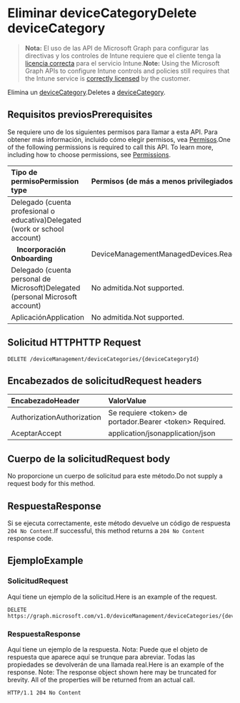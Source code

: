 # <a name="delete-devicecategory"></a><span data-ttu-id="01971-101">Eliminar deviceCategory</span><span class="sxs-lookup"><span data-stu-id="01971-101">Delete deviceCategory</span></span>

> <span data-ttu-id="01971-102">**Nota:** El uso de las API de Microsoft Graph para configurar las directivas y los controles de Intune requiere que el cliente tenga la [licencia correcta](https://go.microsoft.com/fwlink/?linkid=839381) para el servicio Intune.</span><span class="sxs-lookup"><span data-stu-id="01971-102">**Note:** Using the Microsoft Graph APIs to configure Intune controls and policies still requires that the Intune service is [correctly licensed](https://go.microsoft.com/fwlink/?linkid=839381) by the customer.</span></span>

<span data-ttu-id="01971-103">Elimina un [deviceCategory](../resources/intune_shared_devicecategory.md).</span><span class="sxs-lookup"><span data-stu-id="01971-103">Deletes a [deviceCategory](../resources/intune_shared_devicecategory.md).</span></span>
## <a name="prerequisites"></a><span data-ttu-id="01971-104">Requisitos previos</span><span class="sxs-lookup"><span data-stu-id="01971-104">Prerequisites</span></span>
<span data-ttu-id="01971-p101">Se requiere uno de los siguientes permisos para llamar a esta API. Para obtener más información, incluido cómo elegir permisos, vea [Permisos](../../../concepts/permissions_reference.md).</span><span class="sxs-lookup"><span data-stu-id="01971-p101">One of the following permissions is required to call this API. To learn more, including how to choose permissions, see [Permissions](../../../concepts/permissions_reference.md).</span></span>

|<span data-ttu-id="01971-107">Tipo de permiso</span><span class="sxs-lookup"><span data-stu-id="01971-107">Permission type</span></span>|<span data-ttu-id="01971-108">Permisos (de más a menos privilegiados)</span><span class="sxs-lookup"><span data-stu-id="01971-108">Permissions (from most to least privileged)</span></span>|
|:---|:---|
|<span data-ttu-id="01971-109">Delegado (cuenta profesional o educativa)</span><span class="sxs-lookup"><span data-stu-id="01971-109">Delegated (work or school account)</span></span>||
| <span data-ttu-id="01971-110">&nbsp;&nbsp; **Incorporación**</span><span class="sxs-lookup"><span data-stu-id="01971-110">&nbsp; &nbsp; **Onboarding**</span></span> | <span data-ttu-id="01971-111">DeviceManagementManagedDevices.ReadWrite.All</span><span class="sxs-lookup"><span data-stu-id="01971-111">DeviceManagementManagedDevices.ReadWrite.All</span></span>|
|<span data-ttu-id="01971-112">Delegado (cuenta personal de Microsoft)</span><span class="sxs-lookup"><span data-stu-id="01971-112">Delegated (personal Microsoft account)</span></span>|<span data-ttu-id="01971-113">No admitida.</span><span class="sxs-lookup"><span data-stu-id="01971-113">Not supported.</span></span>|
|<span data-ttu-id="01971-114">Aplicación</span><span class="sxs-lookup"><span data-stu-id="01971-114">Application</span></span>|<span data-ttu-id="01971-115">No admitida.</span><span class="sxs-lookup"><span data-stu-id="01971-115">Not supported.</span></span>|

## <a name="http-request"></a><span data-ttu-id="01971-116">Solicitud HTTP</span><span class="sxs-lookup"><span data-stu-id="01971-116">HTTP Request</span></span>
<!-- {
  "blockType": "ignored"
}
-->
``` http
DELETE /deviceManagement/deviceCategories/{deviceCategoryId}
```

## <a name="request-headers"></a><span data-ttu-id="01971-117">Encabezados de solicitud</span><span class="sxs-lookup"><span data-stu-id="01971-117">Request headers</span></span>
|<span data-ttu-id="01971-118">Encabezado</span><span class="sxs-lookup"><span data-stu-id="01971-118">Header</span></span>|<span data-ttu-id="01971-119">Valor</span><span class="sxs-lookup"><span data-stu-id="01971-119">Value</span></span>|
|:---|:---|
|<span data-ttu-id="01971-120">Authorization</span><span class="sxs-lookup"><span data-stu-id="01971-120">Authorization</span></span>|<span data-ttu-id="01971-121">Se requiere &lt;token&gt; de portador.</span><span class="sxs-lookup"><span data-stu-id="01971-121">Bearer &lt;token&gt; Required.</span></span>|
|<span data-ttu-id="01971-122">Aceptar</span><span class="sxs-lookup"><span data-stu-id="01971-122">Accept</span></span>|<span data-ttu-id="01971-123">application/json</span><span class="sxs-lookup"><span data-stu-id="01971-123">application/json</span></span>|

## <a name="request-body"></a><span data-ttu-id="01971-124">Cuerpo de la solicitud</span><span class="sxs-lookup"><span data-stu-id="01971-124">Request body</span></span>
<span data-ttu-id="01971-125">No proporcione un cuerpo de solicitud para este método.</span><span class="sxs-lookup"><span data-stu-id="01971-125">Do not supply a request body for this method.</span></span>

## <a name="response"></a><span data-ttu-id="01971-126">Respuesta</span><span class="sxs-lookup"><span data-stu-id="01971-126">Response</span></span>
<span data-ttu-id="01971-127">Si se ejecuta correctamente, este método devuelve un código de respuesta `204 No Content`.</span><span class="sxs-lookup"><span data-stu-id="01971-127">If successful, this method returns a `204 No Content` response code.</span></span>

## <a name="example"></a><span data-ttu-id="01971-128">Ejemplo</span><span class="sxs-lookup"><span data-stu-id="01971-128">Example</span></span>
### <a name="request"></a><span data-ttu-id="01971-129">Solicitud</span><span class="sxs-lookup"><span data-stu-id="01971-129">Request</span></span>
<span data-ttu-id="01971-130">Aquí tiene un ejemplo de la solicitud.</span><span class="sxs-lookup"><span data-stu-id="01971-130">Here is an example of the request.</span></span>
``` http
DELETE https://graph.microsoft.com/v1.0/deviceManagement/deviceCategories/{deviceCategoryId}
```

### <a name="response"></a><span data-ttu-id="01971-131">Respuesta</span><span class="sxs-lookup"><span data-stu-id="01971-131">Response</span></span>
<span data-ttu-id="01971-p102">Aquí tiene un ejemplo de la respuesta. Nota: Puede que el objeto de respuesta que aparece aquí se trunque para abreviar. Todas las propiedades se devolverán de una llamada real.</span><span class="sxs-lookup"><span data-stu-id="01971-p102">Here is an example of the response. Note: The response object shown here may be truncated for brevity. All of the properties will be returned from an actual call.</span></span>
``` http
HTTP/1.1 204 No Content
```



